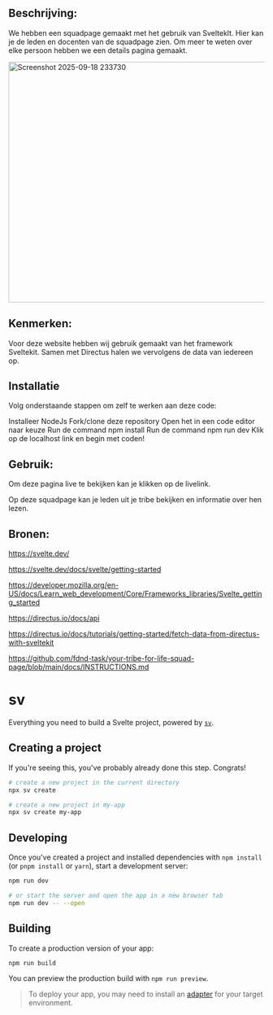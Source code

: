 ## Beschrijving:

We hebben een squadpage gemaakt met het gebruik van Svelteklt. Hier kan je de leden en docenten van de squadpage zien. Om meer te weten over elke persoon hebben we een details pagina gemaakt.

<img width="734" height="473" alt="Screenshot 2025-09-18 233730" src="https://github.com/user-attachments/assets/8a6d6698-2dc5-4396-9133-b2df23f9bd56" />

## Kenmerken:

Voor deze website hebben wij gebruik gemaakt van het framework Sveltekit. Samen met Directus halen we vervolgens de data van iedereen op.

## Installatie

Volg onderstaande stappen om zelf te werken aan deze code:

Installeer NodeJs
Fork/clone deze repository
Open het in een code editor naar keuze
Run de command npm install
Run de command npm run dev
Klik op de localhost link en begin met coden!

## Gebruik:

Om deze pagina live te bekijken kan je klikken op de livelink.

Op deze squadpage kan je leden uit je tribe bekijken en informatie over hen lezen.
 
## Bronen:

https://svelte.dev/

https://svelte.dev/docs/svelte/getting-started

https://developer.mozilla.org/en-US/docs/Learn_web_development/Core/Frameworks_libraries/Svelte_getting_started

https://directus.io/docs/api

https://directus.io/docs/tutorials/getting-started/fetch-data-from-directus-with-sveltekit

https://github.com/fdnd-task/your-tribe-for-life-squad-page/blob/main/docs/INSTRUCTIONS.md



# sv

Everything you need to build a Svelte project, powered by [`sv`](https://github.com/sveltejs/cli).

## Creating a project

If you're seeing this, you've probably already done this step. Congrats!

```sh
# create a new project in the current directory
npx sv create

# create a new project in my-app
npx sv create my-app
```

## Developing

Once you've created a project and installed dependencies with `npm install` (or `pnpm install` or `yarn`), start a development server:

```sh
npm run dev

# or start the server and open the app in a new browser tab
npm run dev -- --open
```

## Building

To create a production version of your app:

```sh
npm run build
```

You can preview the production build with `npm run preview`.

> To deploy your app, you may need to install an [adapter](https://svelte.dev/docs/kit/adapters) for your target environment.

